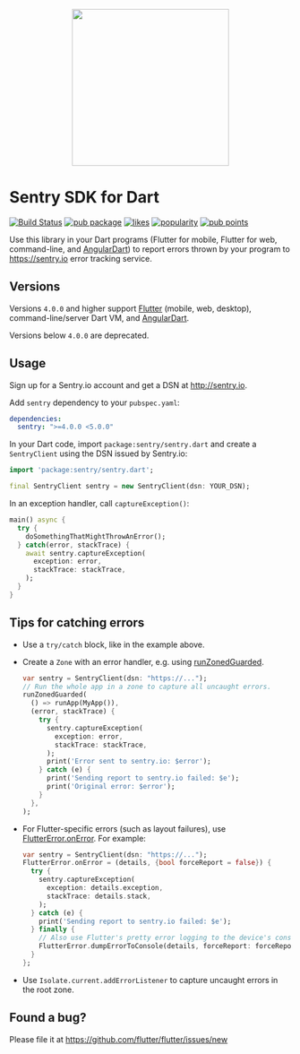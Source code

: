 <p align="center">
  <a href="https://sentry.io" target="_blank" align="center">
    <img src="https://sentry-brand.storage.googleapis.com/sentry-logo-black.png" width="280">
  </a>
  <br />
</p>

# Sentry SDK for Dart

[![Build Status](https://travis-ci.org/getsentry/sentry-dart.svg?branch=master)](https://travis-ci.org/getsentry/sentry-dart)
[![pub package](https://img.shields.io/pub/v/sentry.svg)](https://pub.dev/packages/sentry)
[![likes](https://badges.bar/sentry/likes)](https://pub.dev/packages/sentry/score)
[![popularity](https://badges.bar/sentry/popularity)](https://pub.dev/packages/sentry/score)
[![pub points](https://badges.bar/sentry/pub%20points)](https://pub.dev/packages/sentry/score) 

Use this library in your Dart programs (Flutter for mobile, Flutter for web,
command-line, and [AngularDart][angular_sentry]) to report errors thrown by your program to
https://sentry.io error tracking service.

## Versions

Versions `4.0.0` and higher support [Flutter][flutter] (mobile, web, desktop),
command-line/server Dart VM, and [AngularDart][angular_sentry].

Versions below `4.0.0` are deprecated.

## Usage

Sign up for a Sentry.io account and get a DSN at http://sentry.io.

Add `sentry` dependency to your `pubspec.yaml`:

```yaml
dependencies:
  sentry: ">=4.0.0 <5.0.0"
```

In your Dart code, import `package:sentry/sentry.dart` and create a `SentryClient` using the DSN issued by Sentry.io:

```dart
import 'package:sentry/sentry.dart';

final SentryClient sentry = new SentryClient(dsn: YOUR_DSN);
```

In an exception handler, call `captureException()`:

```dart
main() async {
  try {
    doSomethingThatMightThrowAnError();
  } catch(error, stackTrace) {
    await sentry.captureException(
      exception: error,
      stackTrace: stackTrace,
    );
  }
}
```

## Tips for catching errors

- Use a `try/catch` block, like in the example above.
- Create a `Zone` with an error handler, e.g. using [runZonedGuarded][run_zoned_guarded].

  ```dart
  var sentry = SentryClient(dsn: "https://...");
  // Run the whole app in a zone to capture all uncaught errors.
  runZonedGuarded(
    () => runApp(MyApp()),
    (error, stackTrace) {
      try {
        sentry.captureException(
          exception: error,
          stackTrace: stackTrace,
        );
        print('Error sent to sentry.io: $error');
      } catch (e) {
        print('Sending report to sentry.io failed: $e');
        print('Original error: $error');
      }
    },
  );
  ```
- For Flutter-specific errors (such as layout failures), use [FlutterError.onError][flutter_error]. For example:

  ```dart
  var sentry = SentryClient(dsn: "https://...");
  FlutterError.onError = (details, {bool forceReport = false}) {
    try {
      sentry.captureException(
        exception: details.exception,
        stackTrace: details.stack,
      );
    } catch (e) {
      print('Sending report to sentry.io failed: $e');
    } finally {
      // Also use Flutter's pretty error logging to the device's console.
      FlutterError.dumpErrorToConsole(details, forceReport: forceReport);
    }
  };
  ```
- Use `Isolate.current.addErrorListener` to capture uncaught errors
  in the root zone.

## Found a bug?

Please file it at https://github.com/flutter/flutter/issues/new

[flutter]: https://flutter.dev
[run_zoned_guarded]: https://api.dartlang.org/stable/dart-async/runZonedGuarded.html
[flutter_error]: https://docs.flutter.io/flutter/foundation/FlutterError/onError.html
[angular_sentry]: https://pub.dev/packages/angular_sentry
